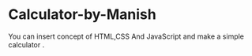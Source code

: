# Calculator-by-Manish
You can insert concept of HTML,CSS And JavaScript and make a simple calculator . 
